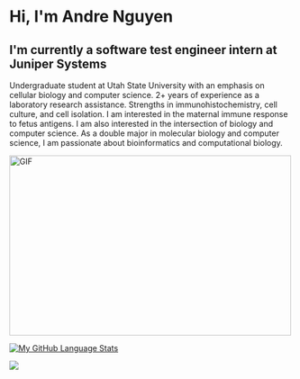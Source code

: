 # Hi, I'm Andre Nguyen

## I'm currently a software test engineer intern at Juniper Systems 

Undergraduate student at Utah State University with an emphasis on cellular biology and computer science. 2+ years of experience as a laboratory research assistance. Strengths in immunohistochemistry, cell culture, and cell isolation. I am interested in the maternal immune response to fetus antigens. I am also interested in the intersection of biology and computer science. As a double major in molecular biology and computer science, I am passionate about bioinformatics and computational biology.

  <img alt="GIF" src="https://github.com/AndreNguyen124/AndreNguyen124/blob/main/doge.gif" width="500" height="320" class = "center" />




[![My GitHub Language Stats](https://github-readme-stats.vercel.app/api/top-langs/?username=AndreNguyen124&langs_count=5&theme=tokyonight)]()

<a href="https://hits.seeyoufarm.com"><img src="https://hits.seeyoufarm.com/api/count/incr/badge.svg?url=https%3A%2F%2Fgithub.com%2FAndreNguyen124%2FAndreNguyen124&count_bg=%234B6587&title_bg=%23000000&icon=&icon_color=%23000000&title=Visitors&edge_flat=false"/></a>

<!---
AndreNguyen124/AndreNguyen124 is a ✨ special ✨ repository because its `README.md` (this file) appears on your GitHub profile.
You can click the Preview link to take a look at your changes.
--->
